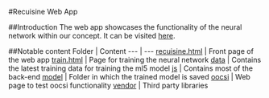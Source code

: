 #Recuisine Web App

##Introduction
The web app showcases the functionality of the neural network within our concept. It can be visited [here](https://solar.jorritvanderheide.com/recuisine "Recuisine Web App").

##Notable content
Folder | Content
--- | ---
[recuisine.html](recuisine.html) | Front page of the web app 
[train.html](train.html) | Page for training the neural network
[data](data) | Contains the latest training data for training the ml5 model
[js](js) | Contains most of the back-end
[model](model) | Folder in which the trained model is saved
[oocsi](oocsi) | Web page to test oocsi functionality
[vendor](vendor) | Third party libraries
